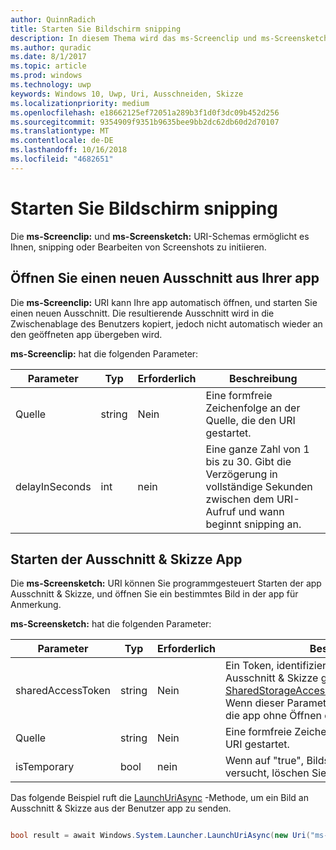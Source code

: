 ```yaml
---
author: QuinnRadich
title: Starten Sie Bildschirm snipping
description: In diesem Thema wird das ms-Screenclip und ms-Screensketch URI-Schemas. Ihre app kann diese URI-Schemas zum Starten der app Ausschnitt & Skizze oder um einen neuen Ausschnitt Öffnen verwenden.
ms.author: quradic
ms.date: 8/1/2017
ms.topic: article
ms.prod: windows
ms.technology: uwp
keywords: Windows 10, Uwp, Uri, Ausschneiden, Skizze
ms.localizationpriority: medium
ms.openlocfilehash: e18662125ef72051a289b3f1d0f3dc09b452d256
ms.sourcegitcommit: 9354909f9351b9635bee9bb2dc62db60d2d70107
ms.translationtype: MT
ms.contentlocale: de-DE
ms.lasthandoff: 10/16/2018
ms.locfileid: "4682651"
---
```

# <a name="launch-screen-snipping"></a>Starten Sie Bildschirm snipping

Die **ms-Screenclip:** und **ms-Screensketch:** URI-Schemas ermöglicht es Ihnen, snipping oder Bearbeiten von Screenshots zu initiieren.

## <a name="open-a-new-snip-from-your-app"></a>Öffnen Sie einen neuen Ausschnitt aus Ihrer app

Die **ms-Screenclip:** URI kann Ihre app automatisch öffnen, und starten Sie einen neuen Ausschnitt. Die resultierende Ausschnitt wird in die Zwischenablage des Benutzers kopiert, jedoch nicht automatisch wieder an den geöffneten app übergeben wird.

**ms-Screenclip:** hat die folgenden Parameter:

| Parameter | Typ | Erforderlich | Beschreibung |
| --- | --- | --- | --- |
| Quelle | string | Nein | Eine formfreie Zeichenfolge an der Quelle, die den URI gestartet. |
| delayInSeconds | int | nein | Eine ganze Zahl von 1 bis zu 30. Gibt die Verzögerung in vollständige Sekunden zwischen dem URI-Aufruf und wann beginnt snipping an. |

## <a name="launching-the-snip--sketch-app"></a>Starten der Ausschnitt & Skizze App

Die **ms-Screensketch:** URI können Sie programmgesteuert Starten der app Ausschnitt & Skizze, und öffnen Sie ein bestimmtes Bild in der app für Anmerkung.

**ms-Screensketch:** hat die folgenden Parameter:

| Parameter | Typ | Erforderlich | Beschreibung |
| --- | --- | --- | --- |
| sharedAccessToken | string | Nein | Ein Token, identifizieren die Datei in der app Ausschnitt & Skizze geöffnet. Aus [SharedStorageAccessManager.AddFile](https://docs.microsoft.com/uwp/api/windows.applicationmodel.datatransfer.sharedstorageaccessmanager.addfile)abgerufen. Wenn dieser Parameter ausgelassen wird, wird die app ohne Öffnen der Datei gestartet werden. |
| Quelle | string | Nein | Eine formfreie Zeichenfolge an der Quelle, die den URI gestartet. |
| isTemporary | bool | nein | Wenn auf "true", Bildschirmskizzen festgelegt ist, versucht, löschen Sie die Datei nach dem Öffnen. |

Das folgende Beispiel ruft die [LaunchUriAsync](https://docs.microsoft.com/uwp/api/Windows.System.Launcher#Windows_System_Launcher_LaunchUriAsync_Windows_Foundation_Uri_) -Methode, um ein Bild an Ausschnitt & Skizze aus der Benutzer app zu senden.

```csharp

bool result = await Windows.System.Launcher.LaunchUriAsync(new Uri("ms-screensketch:edit?source=MyApp&isTemporary=false&sharedAccessToken=2C37ADDA-B054-40B5-8B38-11CED1E1A2D"));

```